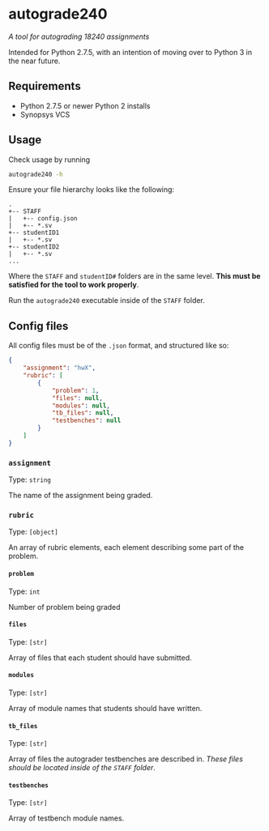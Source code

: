 # autograde240
*A tool for autograding 18240 assignments*

Intended for Python 2.7.5, with an intention of moving over to Python 3 in the
near future.

## Requirements
- Python 2.7.5 or newer Python 2 installs
- Synopsys VCS

## Usage
Check usage by running
```bash
autograde240 -h
```

Ensure your file hierarchy looks like the following:
```
.
+-- STAFF
|   +-- config.json
|   +-- *.sv
+-- studentID1
|   +-- *.sv
+-- studentID2
|   +-- *.sv
...
```
Where the `STAFF` and `studentID#` folders are in the same level. **This must be
satisfied for the tool to work properly**.

Run the `autograde240` executable inside of the `STAFF` folder.

## Config files
All config files must be of the `.json` format, and structured like so:
```json
{
    "assignment": "hwX",
    "rubric": [
        {
            "problem": 1,
            "files": null,
            "modules": null,
            "tb_files": null,
            "testbenches": null
        }
    ]
}
```
### `assignment`
Type: `string`

The name of the assignment being graded.

### `rubric`
Type: `[object]`

An array of rubric elements, each element describing some part of the problem.

#### `problem`
Type: `int`

Number of problem being graded

#### `files`
Type: `[str]`

Array of files that each student should have submitted.

#### `modules`
Type: `[str]`

Array of module names that students should have written.

#### `tb_files`
Type: `[str]`

Array of files the autograder testbenches are described in. *These files should
be located inside of the `STAFF` folder*.

#### `testbenches`
Type: `[str]`

Array of testbench module names.


